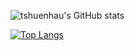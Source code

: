 ![tshuenhau's GitHub stats](https://github-readme-stats.vercel.app/api?username=tshuenhau&count_private=true&show_icons=true&theme=tokyonight) 

[![Top Langs](https://github-readme-stats.vercel.app/api/top-langs/?username=tshuenhau&layout=compact&theme=tokyonight&langs_count=6)](https://github.com/anuraghazra/github-readme-stats)

<!---[![Top Langs](https://github-readme-stats.vercel.app/api/top-langs/?username=tshuenhau&langs_count=8)](https://github.com/anuraghazra/github-readme-stats)--->

